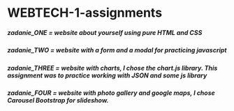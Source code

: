 # WEBTECH-1-assignments

<h5>zadanie_ONE = website about yourself using pure HTML and CSS</h5>
<h5>zadanie_TWO = website with a form and a modal for practicing javascript</h5>
<h5>zadanie_THREE = website with charts, I chose the chart.js library. This assignment was to practice working with JSON and some js library</h5>
<h5>zadanie_FOUR = website with photo gallery and google maps, I chose Carousel Bootstrap for slideshow.</h5>
